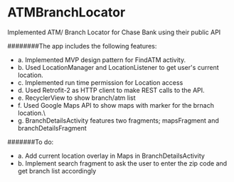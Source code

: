 # ATMBranchLocator
Implemented ATM/ Branch Locator for Chase Bank using their public API


########The app includes the following features:
- a. Implemented MVP design pattern for FindATM activity.
- b. Used LocationManager and LocationListener to get user's current location. 
- c. Implemented run time permission for Location access
- d. Used Retrofit-2 as HTTP client to make REST calls to the API.
- e. RecyclerView to show branch/atm list
- f. Used Google Maps API to show maps with marker for the brnach location.\
- g. BranchDetailsActivity features two fragments; mapsFragment and branchDetailsFragment


#######To do: 
- a. Add current location overlay in Maps in BranchDetailsActivity
- b. Implement search fragment to ask the user to enter the zip code and get branch list accordingly
